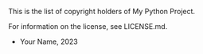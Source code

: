 This is the list of copyright holders of My Python Project.

For information on the license, see LICENSE.md.


* Your Name, 2023
